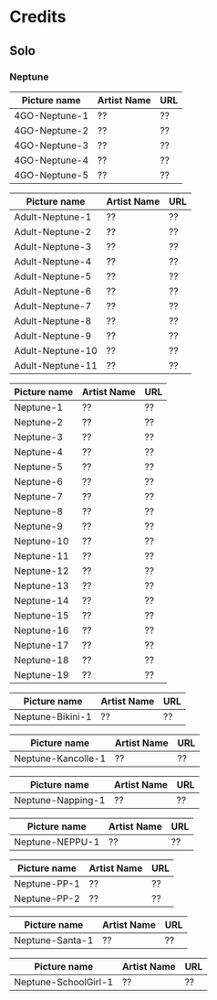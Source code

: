 # Credits

## Solo

### Neptune

Picture name | Artist Name | URL
-- | -- | --
4GO-Neptune-1 | ?? | ??
4GO-Neptune-2 | ?? | ??
4GO-Neptune-3 | ?? | ??
4GO-Neptune-4 | ?? | ??
4GO-Neptune-5 | ?? | ??

Picture name | Artist Name | URL
-- | -- | --
Adult-Neptune-1 | ?? | ??
Adult-Neptune-2 | ?? | ??
Adult-Neptune-3 | ?? | ??
Adult-Neptune-4 | ?? | ??
Adult-Neptune-5 | ?? | ??
Adult-Neptune-6 | ?? | ??
Adult-Neptune-7 | ?? | ??
Adult-Neptune-8 | ?? | ??
Adult-Neptune-9 | ?? | ??
Adult-Neptune-10 | ?? | ??
Adult-Neptune-11 | ?? | ??

Picture name | Artist Name | URL
-- | -- | --
Neptune-1 | ?? | ??
Neptune-2 | ?? | ??
Neptune-3 | ?? | ??
Neptune-4 | ?? | ??
Neptune-5 | ?? | ??
Neptune-6 | ?? | ??
Neptune-7 | ?? | ??
Neptune-8 | ?? | ??
Neptune-9 | ?? | ??
Neptune-10 | ?? | ??
Neptune-11 | ?? | ??
Neptune-12 | ?? | ??
Neptune-13 | ?? | ??
Neptune-14 | ?? | ??
Neptune-15 | ?? | ??
Neptune-16 | ?? | ??
Neptune-17 | ?? | ??
Neptune-18 | ?? | ??
Neptune-19 | ?? | ??

Picture name | Artist Name | URL
-- | -- | --
Neptune-Bikini-1 | ?? | ??

Picture name | Artist Name | URL
-- | -- | --
Neptune-Kancolle-1 | ?? | ??

Picture name | Artist Name | URL
-- | -- | --
Neptune-Napping-1 | ?? | ??

Picture name | Artist Name | URL
-- | -- | --
Neptune-NEPPU-1 | ?? | ??

Picture name | Artist Name | URL
-- | -- | --
Neptune-PP-1 | ?? | ??
Neptune-PP-2 | ?? | ??

Picture name | Artist Name | URL
-- | -- | --
Neptune-Santa-1 | ?? | ??

Picture name | Artist Name | URL
-- | -- | --
Neptune-SchoolGirl-1 | ?? | ??